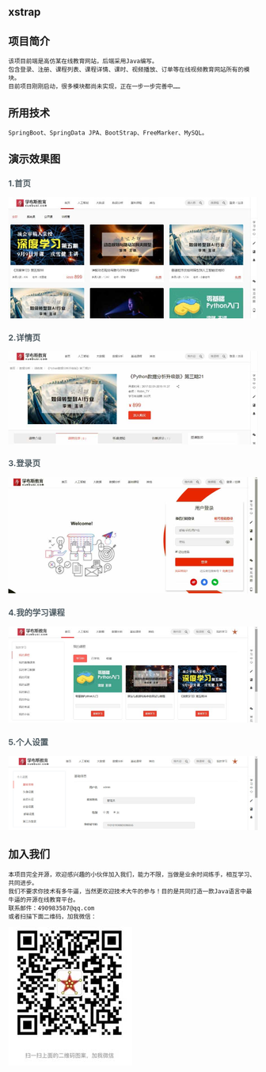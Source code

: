 ## xstrap

## 项目简介
    该项目前端是高仿某在线教育网站，后端采用Java编写。
    包含登录、注册、课程列表、课程详情、课时、视频播放、订单等在线视频教育网站所有的模块。
    目前项目刚刚启动，很多模块都尚未实现，正在一步一步完善中……

## 所用技术
    SpringBoot、SpringData JPA、BootStrap、FreeMarker、MySQL。

## 演示效果图

<h3 style="color:#505d64">1.首页</h3>

![](screenshot/20171027224758.jpg)

<h3 style="color:#505d64">2.详情页</h3>

![](screenshot/20171027224844.jpg)

<h3 style="color:#505d64">3.登录页</h3>

![](screenshot/20171027224917.jpg)

<h3 style="color:#505d64">4.我的学习课程</h3>

![](screenshot/20171027224940.jpg)

<h3 style="color:#505d64">5.个人设置</h3>

![](screenshot/20171027224955.jpg)

## 加入我们
    本项目完全开源，欢迎感兴趣的小伙伴加入我们，能力不限，当做是业余时间练手，相互学习、共同进步。
    我们不要求你技术有多牛逼，当然更欢迎技术大牛的参与！目的是共同打造一款Java语言中最牛逼的开源在线教育平台。
    联系邮件：490983587@qq.com
    或者扫描下面二维码，加我微信：

![](screenshot/weixin.jpg)

